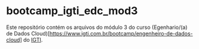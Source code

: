 # bootcamp_igti_edc_mod3

Este repositório contém os arquivos do módulo 3 do curso (Egenhario/(a) de Dados Cloud)[https://www.igti.com.br/bootcamp/engenheiro-de-dados-cloud] do [IGTI](https://www.igti.com.br/).